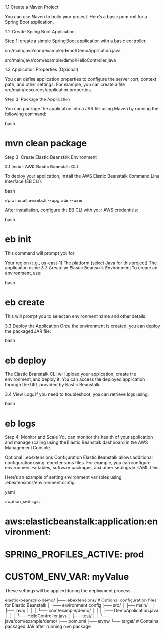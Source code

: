 1.1 Create a Maven Project

You can use Maven to build your project. Here’s a basic pom.xml for a Spring Boot application.

1.2 Create Spring Boot Application

Step 1: create a simple Spring Boot application with a basic controller.

src/main/java/com/example/demo/DemoApplication.java

src/main/java/com/example/demo/HelloController.java

1.3 Application Properties (Optional)

You can define application properties to configure the server port, context path, and other settings. For example, you can create a file src/main/resources/application.properties.

Step 2: Package the Application

You can package the application into a JAR file using Maven by running the following command:

bash

# mvn clean package

Step 3: Create Elastic Beanstalk Environment

3.1 Install AWS Elastic Beanstalk CLI

To deploy your application, install the AWS Elastic Beanstalk Command Line Interface (EB CLI).

bash 

#pip install awsebcli --upgrade --user

After installation, configure the EB CLI with your AWS credentials:

bash 

# eb init

This command will prompt you for:

Your region (e.g., us-east-1)
The platform (select Java for this project)
The application name
3.2 Create an Elastic Beanstalk Environment
To create an environment, use:

bash

#  eb create

This will prompt you to select an environment name and other details.

3.3 Deploy the Application
Once the environment is created, you can deploy the packaged JAR file:

bash
# eb deploy

The Elastic Beanstalk CLI will upload your application, create the environment, and deploy it. You can access the deployed application through the URL provided by Elastic Beanstalk.

3.4 View Logs
If you need to troubleshoot, you can retrieve logs using:

bash

# eb logs

Step 4: Monitor and Scale
You can monitor the health of your application and manage scaling using the Elastic Beanstalk dashboard in the AWS Management Console.

Optional: .ebextensions Configuration
Elastic Beanstalk allows additional configuration using .ebextensions files. For example, you can configure environment variables, software packages, and other settings in YAML files.

Here’s an example of setting environment variables using .ebextensions/environment.config:

yaml

 #option_settings:
 #  aws:elasticbeanstalk:application:environment:
 #   SPRING_PROFILES_ACTIVE: prod
 #   CUSTOM_ENV_VAR: myValue


These settings will be applied during the deployment process.

elastic-beanstalk-demo/
├── .ebextensions/          # Optional configuration files for Elastic Beanstalk
│   └── environment.config
├── src/
│   ├── main/
│   │   ├── java/
│   │   │   └── com/example/demo/
│   │   │       ├── DemoApplication.java
│   │   │       └── HelloController.java
│   ├── test/
│   │   └── java/com/example/demo/
├── pom.xml
├── mvnw
└── target/                 # Contains packaged JAR after running mvn package










